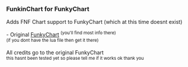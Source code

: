 ### FunkinChart for FunkyChart
Adds FNF Chart support to FunkyChart (which at this time doesnt exist)

\- Original [FunkyChart](https://github.com/accountrev/funkychart) <sup>(you'll find most info there)</sup><br/>
<sub>(if you dont have the lua file then get it there)</sub><br/><br/>
All credits go to the original FunkyChart<br/>
<sub>this hasnt been tested yet so please tell me if it works ok thank you</sub>
